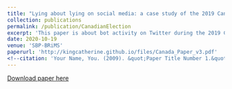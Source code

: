 ```yaml
---
title: "Lying about lying on social media: a case study of the 2019 Canadian elections"
collection: publications
permalink: /publication/CanadianElection
excerpt: 'This paper is about bot activity on Twitter during the 2019 Canadian federal elections.'
date: 2020-10-19
venue: 'SBP-BRiMS'
paperurl: 'http://kingcatherine.github.io/files/Canada_Paper_v3.pdf'
<!--citation: 'Your Name, You. (2009). &quot;Paper Title Number 1.&quot; <i>Journal 1</i>. 1(1).'-->
---
```

<!--To appear at the [2020 International Conference on Social Computing, Behavioral-Cultural Modeling & Prediction and Behavior Representation in Modeling and Simulation](http://sbp-brims.org/2020/). Virtual conference, October 2020. -->

[Download paper here](http://kingcatherine.github.io/files/Canada_Paper_v3.pdf) 
<!--Recommended citation: Your Name, You. (2009). "Paper Title Number 1." <i>Journal 1</i>. 1(1). -->
